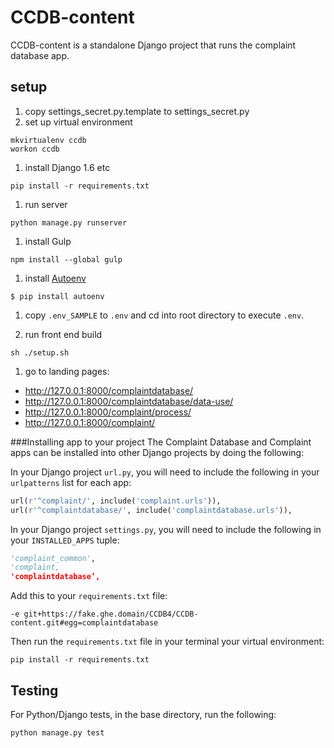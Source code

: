 CCDB-content
============
CCDB-content is a standalone Django project that runs the complaint database app.

## setup

1. copy settings_secret.py.template to settings_secret.py
1. set up virtual environment 

  ```
  mkvirtualenv ccdb
  workon ccdb
  ```
1. install Django 1.6 etc

  ```
  pip install -r requirements.txt
  ```
1. run server

  ``` 
  python manage.py runserver 
  ```
1. install Gulp

  ``` 
  npm install --global gulp
  ``` 
1. install [Autoenv](https://github.com/kennethreitz/autoenv) 

  ```
  $ pip install autoenv
  ```
1. copy `.env_SAMPLE` to `.env` and cd into root directory to execute `.env`.

1. run front end build

  ``` 
  sh ./setup.sh
  ``` 
1. go to landing pages: 
  - http://127.0.0.1:8000/complaintdatabase/
  - http://127.0.0.1:8000/complaintdatabase/data-use/
  - http://127.0.0.1:8000/complaint/process/
  - http://127.0.0.1:8000/complaint/


###Installing app to your project
The Complaint Database and Complaint apps can be installed into other Django projects by doing the following:

In your Django project `url.py`, you will need to include the following in your `urlpatterns` list for each app:
```python
url(r'^complaint/', include('complaint.urls')),
url(r'^complaintdatabase/', include('complaintdatabase.urls')),
```

In your Django project `settings.py`, you will need to include the following in your `INSTALLED_APPS` tuple:
```python
'complaint_common',
'complaint,
'complaintdatabase’,
```

Add this to your `requirements.txt` file:
```
-e git+https://fake.ghe.domain/CCDB4/CCDB-content.git#egg=complaintdatabase
```

Then run the `requirements.txt` file in your terminal your virtual environment:
```
pip install -r requirements.txt
```


## Testing
For Python/Django tests, in the base directory, run the following:

```shell
python manage.py test
```
